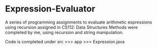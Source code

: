 # Expression-Evaluator
A series of programming assignments to evaluate arithmetic expressions using recursion assigned in CS112: Data Structures
Methods were completed by me, using recursion and string manipulation. 

Code is completed under src >>> app >>> Expression.java
